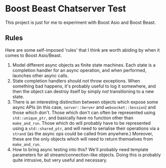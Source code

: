 # Boost Beast Chatserver Test

This project is just for me to experiment with Boost Asio and Boost Beast.

## Rules

Here are some self-imposed 'rules' that I think are worth abiding by when it comes to Boost Asio/Beast.
1. Model different async objects as finite state machines.
Each state is a completion handler for an async operation, and when performed, launches other async calls.
2. State completion handlers should not throw exceptions.
When something bad happens, it's probably useful to log it somewhere, and then the object can destroy itself by simply _not_ transitioning to a new state.
3. There is an interesting distinction between objects which expose some async APIs (in this case, `server::Server` and `websocket::Session`) and those which don't.
Those which don't can often be represented using `std::unique_ptr`, and basically have no function other than `make_and_run`.
Those which do will probably have to be represented using a `std::shared_ptr`, and will need to serialise their operations via a `strand` (as the async ops could be called from anywhere.)
Moreover, these are the only objects which will need to return themselves from `make_and_run`.
4. How to bring async testing into this?
We'll probably need template parameters for all stream/connection-like objects.
Doing this is probably quite intrusive, but very useful and necessary.
